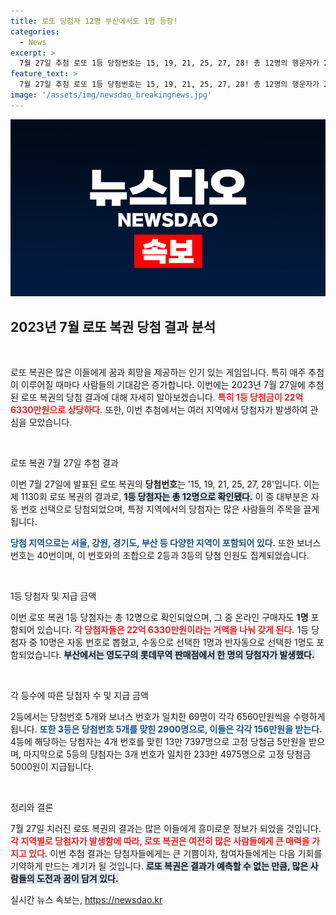 ```yaml
---
title: 로또 당첨자 12명 부산에서도 1명 등장!
categories:
  - News
excerpt: >
  7월 27일 추첨 로또 1등 당첨번호는 15, 19, 21, 25, 27, 28! 총 12명의 행운자가 22억 6330만원을 나눠 갖고, 2등과 3등에서도 엄청난 당첨금이 쏟아졌습니다. 당신도 꿈꾸던 행운의 주인공이 될 수 있을까요? 클릭해서 자세히 알아보세요!
feature_text: >
  7월 27일 추첨 로또 1등 당첨번호는 15, 19, 21, 25, 27, 28! 총 12명의 행운자가 22억 6330만원을 나눠 갖고, 2등과 3등에서도 엄청난 당첨금이 쏟아졌습니다. 당신도 꿈꾸던 행운의 주인공이 될 수 있을까요? 클릭해서 자세히 알아보세요!
image: '/assets/img/newsdao_breakingnews.jpg'
---
```


<p><img src="/assets/img/newsdao_breakingnews.jpg" alt="pcversion 속보" /></p>

<h2 data-ke-size="size26">2023년 7월 로또 복권 당첨 결과 분석</h2>

<p data-ke-size="size16">&nbsp;</p>

<p>로또 복권은 많은 이들에게 꿈과 희망을 제공하는 인기 있는 게임입니다. 특히 매주 추첨이 이루어질 때마다 사람들의 기대감은 증가합니다. 이번에는 2023년 7월 27일에 추첨된 로또 복권의 당첨 결과에 대해 자세히 알아보겠습니다. <b><span style="color: #ee2323;">특히 1등 당첨금이 22억 6330만원으로 상당하다.</span></b> 또한, 이번 추첨에서는 여러 지역에서 당첨자가 발생하여 관심을 모았습니다. </p>

<p data-ke-size="size16">&nbsp;</p>

<p>로또 복권 7월 27일 추첨 결과</p>

<p>이번 7월 27일에 발표된 로또 복권의 <b>당첨번호</b>는 '15, 19, 21, 25, 27, 28'입니다. 이는 제 1130회 로또 복권의 결과로, <b><span style="background-color: #21538527;">1등 당첨자는 총 12명으로 확인됐다.</span></b> 이 중 대부분은 자동 번호 선택으로 당첨되었으며, 특정 지역에서의 당첨자는 많은 사람들의 주목을 끌게 됩니다. </p>

<p><b><span style="color: #1a5490;">당첨 지역으로는 서울, 강원, 경기도, 부산 등 다양한 지역이 포함되어 있다.</span></b> 또한 보너스 번호는 40번이며, 이 번호와의 조합으로 2등과 3등의 당첨 인원도 집계되었습니다.</p>

<p data-ke-size="size16">&nbsp;</p>

<p>1등 당첨자 및 지급 금액</p>

<p>이번 로또 복권 1등 당첨자는 총 12명으로 확인되었으며, 그 중 온라인 구매자도 <b>1명</b> 포함되어 있습니다. <b><span style="color: #ee2323;">각 당첨자들은 22억 6330만원이라는 거액을 나눠 갖게 된다.</span></b> 1등 당첨자 중 10명은 자동 번호로 뽑혔고, 수동으로 선택한 1명과 반자동으로 선택한 1명도 포함되었습니다. <b><span style="background-color: #21538527;">부산에서는 영도구의 롯데무역 판매점에서 한 명의 당첨자가 발생했다.</span></b></p>

<p data-ke-size="size16">&nbsp;</p>

<p>각 등수에 따른 당첨자 수 및 지급 금액</p>

<p>2등에서는 당첨번호 5개와 보너스 번호가 일치한 69명이 각각 6560만원씩을 수령하게 됩니다. <b><span style="color: #1a5490;">또한 3등은 당첨번호 5개를 맞힌 2900명으로, 이들은 각각 156만원을 받는다.</span></b> 4등에 해당하는 당첨자는 4개 번호를 맞힌 13만 7397명으로 고정 당첨금 5만원을 받으며, 마지막으로 5등의 당첨자는 3개 번호가 일치한 233만 4975명으로 고정 당첨금 5000원이 지급됩니다.</p>

<p data-ke-size="size16">&nbsp;</p>

<p>정리와 결론</p>

<p>7월 27일 치러진 로또 복권의 결과는 많은 이들에게 흥미로운 정보가 되었을 것입니다. <b><span style="color: #ee2323;">각 지역별로 당첨자가 발생함에 따라, 로또 복권은 여전히 많은 사람들에게 큰 매력을 가지고 있다.</span></b> 이번 추첨 결과는 당첨자들에게는 큰 기쁨이자, 참여자들에게는 다음 기회를 기약하게 만드는 계기가 될 것입니다. <b><span style="background-color: #21538527;">로또 복권은 결과가 예측할 수 없는 만큼, 많은 사람들의 도전과 꿈이 담겨 있다.</span></b></p>
실시간 뉴스 속보는, <a href="https://newsdao.kr" rel="dofollow">https://newsdao.kr</a>


